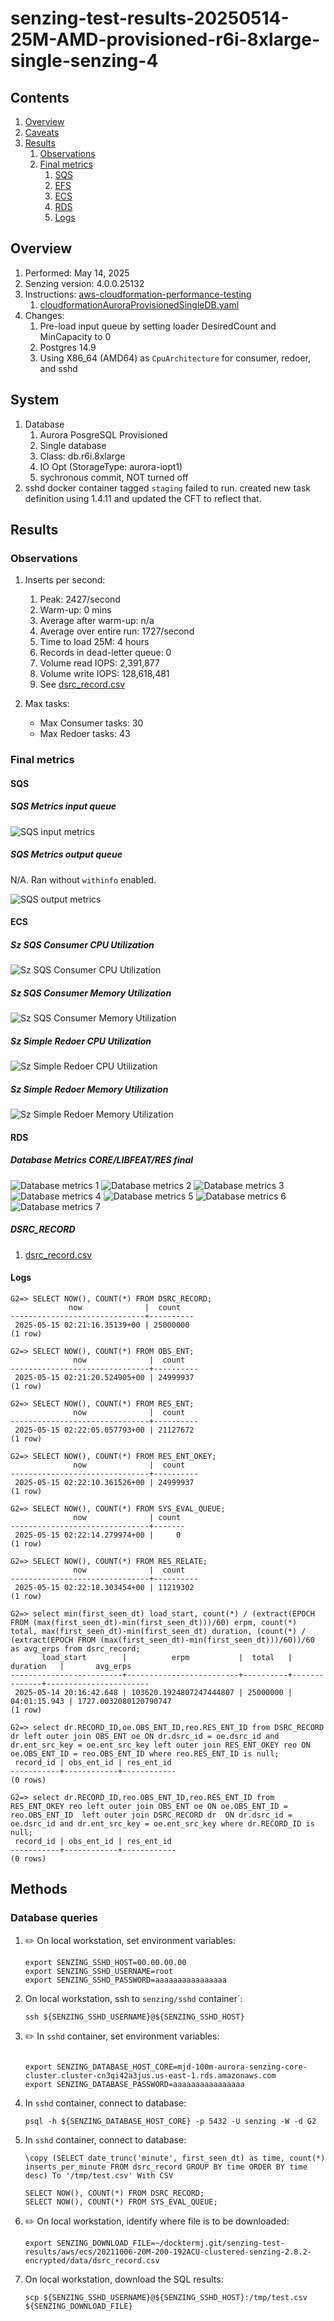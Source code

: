 # senzing-test-results-20250514-25M-AMD-provisioned-r6i-8xlarge-single-senzing-4

## Contents

1. [Overview](#overview)
1. [Caveats](#caveats)
1. [Results](#results)
    1. [Observations](#observations)
    1. [Final metrics](#final-metrics)
        1. [SQS](#sqs)
        1. [EFS](#efs)
        1. [ECS](#ecs)
        1. [RDS](#rds)
        1. [Logs](#logs)

## Overview

1. Performed: May 14, 2025
2. Senzing version: 4.0.0.25132
3. Instructions:
   [aws-cloudformation-performance-testing](https://github.com/senzing-garage/aws-cloudformation-performance-testing)
    1. [cloudformationAuroraProvisionedSingleDB.yaml](./cloudformationAuroraProvisionedSingleDB.yaml)
4. Changes:
    1. Pre-load input queue by setting loader DesiredCount and MinCapacity to 0
    1. Postgres 14.9
    1. Using X86_64 (AMD64) as `CpuArchitecture` for consumer, redoer, and sshd

## System

1. Database
    1. Aurora PosgreSQL Provisioned
    1. Single database
    1. Class: db.r6i.8xlarge
    1. IO Opt (StorageType: aurora-iopt1)
    1. sychronous commit, NOT turned off
1. sshd docker container tagged `staging` failed to run. created new task definition using 1.4.11 and updated the CFT to reflect that.

## Results

### Observations

1. Inserts per second:
    1. Peak: 2427/second
    1. Warm-up: 0 mins
    1. Average after warm-up: n/a
    1. Average over entire run: 1727/second
    1. Time to load 25M: 4 hours
    1. Records in dead-letter queue: 0
    1. Volume read IOPS:      2,391,877
    1. Volume write IOPS:   128,618,481
    1. See [dsrc_record.csv](data/dsrc_record.csv)

1. Max tasks:

    - Max Consumer tasks: 30
    - Max Redoer tasks: 43

### Final metrics

#### SQS

##### SQS Metrics input queue

![SQS input metrics](images/sqs-input-metrics.png "SQS input metrics")

##### SQS Metrics output queue

N/A.  Ran without `withinfo` enabled.

![SQS output metrics](images/sqs-output-metrics.png "SQS output metrics")

#### ECS

##### Sz SQS Consumer CPU Utilization

![Sz SQS Consumer CPU Utilization](images/stream-loader-CPU-Utilization.png "Sz SQS Consumer CPU Utilization")

##### Sz SQS Consumer Memory Utilization

![Sz SQS Consumer Memory Utilization](images/stream-loader-Memory-Utilization.png "Sz SQS Consumer Memory Utilization")

##### Sz Simple Redoer CPU Utilization

![Sz Simple Redoer CPU Utilization](images/redoer-CPU-Utilization.png "Sz Simple Redoer CPU Utilization")

##### Sz Simple Redoer Memory Utilization

![Sz Simple Redoer Memory Utilization](images/redoer-Memory-Utilization.png "Sz Simple Redoer Memory Utilization")

#### RDS

##### Database Metrics CORE/LIBFEAT/RES final

![Database metrics 1](images/database-metrics-core-1.png "Database metrics 1")
![Database metrics 2](images/database-metrics-core-2.png "Database metrics 2")
![Database metrics 3](images/database-metrics-core-3.png "Database metrics 3")
![Database metrics 4](images/database-metrics-core-4.png "Database metrics 4")
![Database metrics 5](images/database-metrics-core-5.png "Database metrics 5")
![Database metrics 6](images/database-metrics-core-6.png "Database metrics 6")
![Database metrics 7](images/database-metrics-core-7.png "Database metrics 7")


##### DSRC_RECORD

1. [dsrc_record.csv](data/dsrc_record.csv)

#### Logs

```
G2=> SELECT NOW(), COUNT(*) FROM DSRC_RECORD;
             now              |  count
------------------------------+----------
 2025-05-15 02:21:16.35139+00 | 25000000
(1 row)

G2=> SELECT NOW(), COUNT(*) FROM OBS_ENT;
              now              |  count
-------------------------------+----------
 2025-05-15 02:21:20.524905+00 | 24999937
(1 row)

G2=> SELECT NOW(), COUNT(*) FROM RES_ENT;
              now              |  count
-------------------------------+----------
 2025-05-15 02:22:05.057793+00 | 21127672
(1 row)

G2=> SELECT NOW(), COUNT(*) FROM RES_ENT_OKEY;
              now              |  count
-------------------------------+----------
 2025-05-15 02:22:10.361526+00 | 24999937
(1 row)

G2=> SELECT NOW(), COUNT(*) FROM SYS_EVAL_QUEUE;
              now              | count
-------------------------------+-------
 2025-05-15 02:22:14.279974+00 |     0
(1 row)

G2=> SELECT NOW(), COUNT(*) FROM RES_RELATE;
              now              |  count
-------------------------------+----------
 2025-05-15 02:22:18.303454+00 | 11219302
(1 row)

G2=> select min(first_seen_dt) load_start, count(*) / (extract(EPOCH FROM (max(first_seen_dt)-min(first_seen_dt)))/60) erpm, count(*) total, max(first_seen_dt)-min(first_seen_dt) duration, (count(*) / (extract(EPOCH FROM (max(first_seen_dt)-min(first_seen_dt)))/60))/60 as avg_erps from dsrc_record;
       load_start        |          erpm           |  total   |   duration   |       avg_erps
-------------------------+-------------------------+----------+--------------+-----------------------
 2025-05-14 20:16:42.648 | 103620.1924807247444807 | 25000000 | 04:01:15.943 | 1727.0032080120790747
(1 row)

G2=> select dr.RECORD_ID,oe.OBS_ENT_ID,reo.RES_ENT_ID from DSRC_RECORD dr left outer join OBS_ENT oe ON dr.dsrc_id = oe.dsrc_id and dr.ent_src_key = oe.ent_src_key left outer join RES_ENT_OKEY reo ON oe.OBS_ENT_ID = reo.OBS_ENT_ID where reo.RES_ENT_ID is null;
 record_id | obs_ent_id | res_ent_id
-----------+------------+------------
(0 rows)

G2=> select dr.RECORD_ID,reo.OBS_ENT_ID,reo.RES_ENT_ID from RES_ENT_OKEY reo left outer join OBS_ENT oe ON oe.OBS_ENT_ID = reo.OBS_ENT_ID  left outer join DSRC_RECORD dr  ON dr.dsrc_id = oe.dsrc_id and dr.ent_src_key = oe.ent_src_key where dr.RECORD_ID is null;
 record_id | obs_ent_id | res_ent_id
-----------+------------+------------
(0 rows)
```

## Methods

### Database queries

1. :pencil2: On local workstation, set environment variables:

    ```console
    export SENZING_SSHD_HOST=00.00.00.00
    export SENZING_SSHD_USERNAME=root
    export SENZING_SSHD_PASSWORD=aaaaaaaaaaaaaaaa
    ```

1. On local workstation, ssh to `senzing/sshd` container`:

    ```console
    ssh ${SENZING_SSHD_USERNAME}@${SENZING_SSHD_HOST}
    ```

1. :pencil2: In `sshd` container, set environment variables:

    ```console

    export SENZING_DATABASE_HOST_CORE=mjd-100m-aurora-senzing-core-cluster.cluster-cn3qi42a3jus.us-east-1.rds.amazonaws.com
    export SENZING_DATABASE_PASSWORD=aaaaaaaaaaaaaaaa
    ```

1. In `sshd` container, connect to database:

    ```console
    psql -h ${SENZING_DATABASE_HOST_CORE} -p 5432 -U senzing -W -d G2
    ```

1. In `sshd` container, connect to database:

    ```console
    \copy (SELECT date_trunc('minute', first_seen_dt) as time, count(*) inserts_per_minute FROM dsrc_record GROUP BY time ORDER BY time desc) To '/tmp/test.csv' With CSV

    SELECT NOW(), COUNT(*) FROM DSRC_RECORD;
    SELECT NOW(), COUNT(*) FROM SYS_EVAL_QUEUE;
    ```

1. :pencil2: On local workstation, identify where file is to be downloaded:

    ```console
    export SENZING_DOWNLOAD_FILE=~/docktermj.git/senzing-test-results/aws/ecs/20211006-20M-200-192ACU-clustered-senzing-2.8.2-encrypted/data/dsrc_record.csv
    ```

1. On local workstation, download the SQL results:

    ```console
    scp ${SENZING_SSHD_USERNAME}@${SENZING_SSHD_HOST}:/tmp/test.csv ${SENZING_DOWNLOAD_FILE}
    ```
